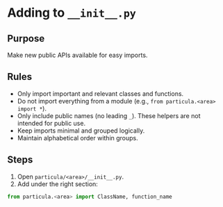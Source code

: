 # Adding to `__init__.py`

## Purpose

Make new public APIs available for easy imports.

## Rules

- Only import important and relevant classes and functions.
- Do not import everything from a module (e.g., `from particula.<area> import *`).
- Only include public names (no leading `_`). These helpers are not intended for public use.
- Keep imports minimal and grouped logically.
- Maintain alphabetical order within groups.

## Steps

1. Open `particula/<area>/__init__.py`.
2. Add under the right section:

```python
from particula.<area> import ClassName, function_name
```
